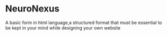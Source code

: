 # NeuroNexus
A basic form in html language,a structured format that must be essential to be kept in your mind while designing your own website 
